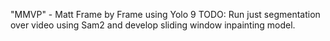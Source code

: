 "MMVP" - Matt
Frame by Frame using Yolo 9 
TODO: Run just segmentation over video using Sam2 and develop sliding window inpainting model.
